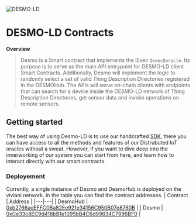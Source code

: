 ![DESMO-LD](https://raw.githubusercontent.com/vaimee/desmo/c763cec12f6c9060a9f1a3335ff4cff60ece3df2/imgs/desmo-logo.png)
# DESMO-LD Contracts

**Overview** 

> Desmo is a Smart contract that implements the IExec `IexecDoracle`. Its purpose is to serve as the main API entrypoint for DESMO-LD client Smart Contracts. Additionally, Desmo will implement the logic to randomly select a set of valid Thing Description Directories registered in the DESMOHub. The APIs will serve on-chain clients with endpoints that can search for a device inside the DESMO-LD network of Thing Description Directories, get sensor data and invoke operations on remote sensors.

## Getting started
The best way of using Desmo-LD is to use our handcrafted [SDK](https://github.com/vaimee/desmo-sdk), there you can have access to all the methods and features of our Distrubuted  IoT oracles without a sweat. However, if you want to dive deep into the innerworking of our system you can start from here, and learn how to interact directly with our smart contracts.
### Deployement

Currently, a single instance of Desmo and DesmoHub is deployed on the viviani network. In the table you can find the contract addresses. 
| Contract  | Address  | 
|---|---|
| DesmoHub  | [0xb2766acEFFC0Ba82Ee921e34156C950B07e8760B](https://blockscout-viviani.iex.ec/address/0xb2766acEFFC0Ba82Ee921e34156C950B07e8760B/transactions)  |
| Desmo | [0xCe33c8EC9d418bB1e1095bB4C6d99834C7996BF0](https://blockscout-viviani.iex.ec/address/0xCe33c8EC9d418bB1e1095bB4C6d99834C7996BF0/transactions)  |